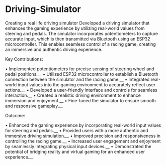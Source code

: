 # Driving-Simulator
Creating a real life driving simulator 
Developed a driving simulator that enhances the gaming experience by utilizing real-world values from steering and pedals. The simulator incorporates potentiometers to capture accurate input, which is then transmitted via Bluetooth using an ESP32 microcontroller. This enables seamless control of a racing game, creating an immersive and authentic driving experience.

Key Contributions:

•	Implemented potentiometers for precise sensing of steering wheel and pedal positions.__
•	Utilized ESP32 microcontroller to establish a Bluetooth connection between the simulator and the racing game.__
•	Integrated real-world input values into the gaming environment to accurately reflect user actions.__
•	Developed a user-friendly interface and controls for seamless interaction.__
•	Created a realistic driving environment to enhance immersion and enjoyment.__
•	Fine-tuned the simulator to ensure smooth and responsive gameplay.__


Outcome:

•	Enhanced the gaming experience by incorporating real-world input values for steering and pedals.__
•	Provided users with a more authentic and immersive driving simulation.__
•	Improved precision and responsiveness in controlling the racing game.__
•	Increased user engagement and enjoyment by seamlessly integrating physical input devices.__
•	Demonstrated the potential of bridging reality and virtual gaming for an enhanced user experience.__


